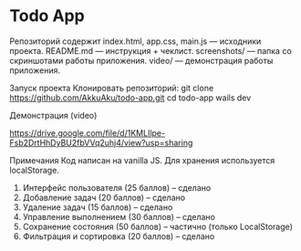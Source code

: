 # Todo App
Репозиторий содержит
index.html, app.css, main.js — исходники проекта.
README.md — инструкция + чеклист.
screenshots/ — папка со скриншотами работы приложения.
video/ — демонстрация работы приложения.

Запуск проекта
Клонировать репозиторий:
git clone https://github.com/AkkuAku/todo-app.git
cd todo-app
wails dev 

Демонстрация (video)

https://drive.google.com/file/d/1KMLIlpe-Fsb2DrtHhDyBU2fbVVq2uhj4/view?usp=sharing

Примечания
Код написан на vanilla JS.
Для хранения используется localStorage.

1. Интерфейс пользователя (25 баллов) – сделано
2. Добавление задач (20 баллов) – сделано
3. Удаление задач (15 баллов) – сделано
4. Управление выполнением (30 баллов) – сделано
5. Сохранение состояния (50 баллов) – частично (только LocalStorage)
6. Фильтрация и сортировка (20 баллов) – сделано

